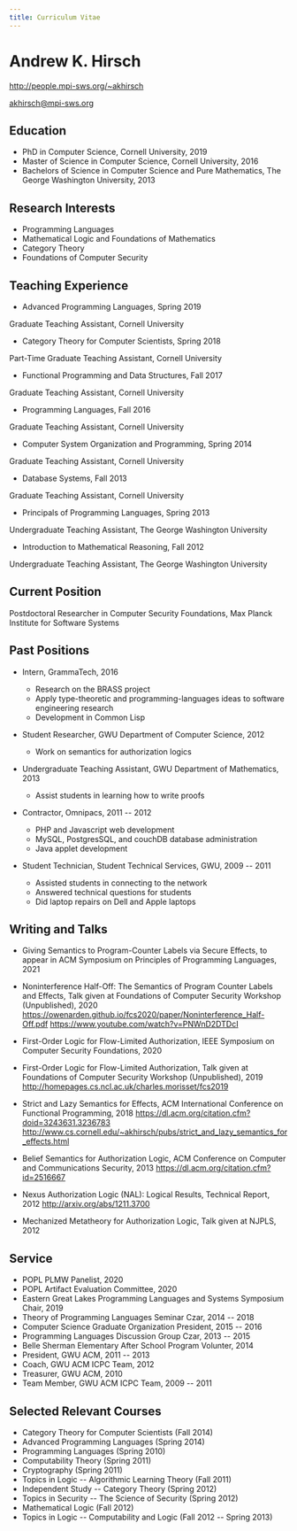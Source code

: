 ```yaml
---
title: Curriculum Vitae
---
```


# Andrew K. Hirsch


<http://people.mpi-sws.org/~akhirsch>

<akhirsch@mpi-sws.org>

## Education
- PhD in Computer Science, Cornell University, 2019
- Master of Science in Computer Science, Cornell University, 2016
- Bachelors of Science in Computer Science and Pure Mathematics, The George Washington University, 2013

## Research Interests
- Programming Languages
- Mathematical Logic and Foundations of Mathematics
- Category Theory
- Foundations of Computer Security

<!-- ## Research Projects -->

<!-- -  -->

<!-- - Flow-Limited Authorization Logics -->

<!-- Authorization logics are often used to describe correctness for authorizaiton mechanisms in distributed systems.  -->
<!-- They allow flexibility in defining authorization policies and proof-theoretic tools for providing security guarantees.  -->
<!-- However, these logics generally do not reflect the fact that often authorization decisions are based on private or low-integrity data.  -->
<!-- We (Hirsch, Cecchetti, Arden, and Tate) are developing FLAFOL, the Flow-Limited Authorization First-Order Logic, which is an authorization logic with information flow labels.  -->
<!-- FLAFOL describes the correctness of authorization mechanisms which respect information flow policies. FLAFOL also provides unique security guarantees: not only do the standard notions of non-interference for authorization logic and information flow labels hold, but we can show that the action of a correct authorization mechanism (with reference to FLAFOL) cannot leak private information, as determined by the labels. -->

<!-- - Categorical Semantics for Type-And-Effect Systems -->

<!-- Effects are ubiquitous in programming languages. -->
<!-- Ever since Moggi introduced monads in his computational lambda calculus, there have been generalizations and reformulations of categorical semantics of effect systems. -->
<!-- My work involves pushing back on the assumptions that are made in these models, and in applying those models to understand issues in programming languages. -->
<!-- In particular, I have been working on  -->

## Teaching Experience

- Advanced Programming Languages, Spring 2019

Graduate Teaching Assistant, Cornell University

- Category Theory for Computer Scientists, Spring 2018

Part-Time Graduate Teaching Assistant, Cornell University

- Functional Programming and Data Structures, Fall 2017

Graduate Teaching Assistant, Cornell University

- Programming Languages, Fall 2016

Graduate Teaching Assistant, Cornell University

- Computer System Organization and Programming, Spring 2014

Graduate Teaching Assistant, Cornell University

- Database Systems, Fall 2013

Graduate Teaching Assistant, Cornell University

- Principals of Programming Languages, Spring 2013

Undergraduate Teaching Assistant, The George Washington University

- Introduction to Mathematical Reasoning, Fall 2012

Undergraduate Teaching Assistant, The George Washington University

## Current Position
Postdoctoral Researcher in Computer Security Foundations, Max Planck Institute for Software Systems

## Past Positions

- Intern, GrammaTech, 2016
    - Research on the BRASS project
    - Apply type-theoretic and programming-languages ideas to software engineering research
    - Development in Common Lisp

- Student Researcher, GWU Department of Computer Science, 2012
    - Work on semantics for authorization logics

- Undergraduate Teaching Assistant, GWU Department of Mathematics, 2013
    - Assist students in learning how to write proofs

- Contractor, Omnipacs, 2011 -- 2012
    - PHP and Javascript web development
    - MySQL, PostgresSQL, and couchDB database administration
    - Java applet development

- Student Technician, Student Technical Services, GWU, 2009 -- 2011
    - Assisted students in connecting to the network
    - Answered technical questions for students
    - Did laptop repairs on Dell and Apple laptops

## Writing and Talks

- Giving Semantics to Program-Counter Labels via Secure Effects, to appear in ACM Symposium on Principles of Programming Languages, 2021

- Noninterference Half-Off: The Semantics of Program Counter Labels and Effects, Talk given at Foundations of Computer Security Workshop (Unpublished), 2020
https://owenarden.github.io/fcs2020/paper/Noninterference_Half-Off.pdf
https://www.youtube.com/watch?v=PNWnD2DTDcI

- First-Order Logic for Flow-Limited Authorization, IEEE Symposium on Computer Security Foundations, 2020

- First-Order Logic for Flow-Limited Authorization, Talk given at Foundations of Computer Security Workshop (Unpublished), 2019
http://homepages.cs.ncl.ac.uk/charles.morisset/fcs2019

- Strict and Lazy Semantics for Effects, ACM International Conference on Functional Programming, 2018
https://dl.acm.org/citation.cfm?doid=3243631.3236783
http://www.cs.cornell.edu/~akhirsch/pubs/strict_and_lazy_semantics_for_effects.html

- Belief Semantics for Authorization Logic, ACM Conference on Computer and Communications Security, 2013
https://dl.acm.org/citation.cfm?id=2516667

- Nexus Authorization Logic (NAL): Logical Results, Technical Report, 2012
http://arxiv.org/abs/1211.3700

- Mechanized Metatheory for Authorization Logic, Talk given at NJPLS, 2012

## Service

- POPL PLMW Panelist, 2020
- POPL Artifact Evaluation Committee, 2020
- Eastern Great Lakes Programming Languages and Systems Symposium Chair, 2019
- Theory of Programming Languages Seminar Czar, 2014 -- 2018
- Computer Science Graduate Organization President, 2015 -- 2016
- Programming Languages Discussion Group Czar, 2013 -- 2015
- Belle Sherman Elementary After School Program Volunter, 2014
- President, GWU ACM, 2011 -- 2013
- Coach, GWU ACM ICPC Team, 2012
- Treasurer, GWU ACM, 2010
- Team Member, GWU ACM ICPC Team, 2009 -- 2011

## Selected Relevant Courses
- Category Theory for Computer Scientists (Fall 2014)
- Advanced Programming Languages (Spring 2014)
- Programming Languages (Spring 2010)
- Computability Theory (Spring 2011)
- Cryptography (Spring 2011)
- Topics in Logic -- Algorithmic Learning Theory (Fall 2011)
- Independent Study -- Category Theory (Spring 2012)
- Topics in Security -- The Science of Security (Spring 2012)
- Mathematical Logic (Fall 2012)
- Topics in Logic -- Computability and Logic (Fall 2012 -- Spring 2013)
